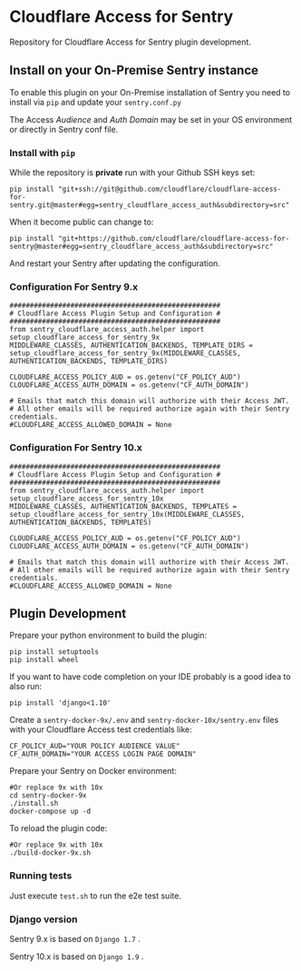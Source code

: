 # Cloudflare Access for Sentry

Repository for Cloudflare Access for Sentry plugin development.

## Install on your On-Premise Sentry instance

To enable this plugin on your On-Premise installation of Sentry you need to install via `pip` and update your `sentry.conf.py`

The Access *Audience* and *Auth Domain* may be set in your OS environment or directly in Sentry conf file.

### Install with `pip`

While the repository is **private** run with your Github SSH keys set:

```
pip install "git+ssh://git@github.com/cloudflare/cloudflare-access-for-sentry.git@master#egg=sentry_cloudflare_access_auth&subdirectory=src"
```

When it become public can change to:

```
pip install "git+https://github.com/cloudflare/cloudflare-access-for-sentry@master#egg=sentry_cloudflare_access_auth&subdirectory=src"
```

And restart your Sentry after updating the configuration.

### Configuration For Sentry 9.x

```
####################################################
# Cloudflare Access Plugin Setup and Configuration #
####################################################
from sentry_cloudflare_access_auth.helper import setup_cloudflare_access_for_sentry_9x
MIDDLEWARE_CLASSES, AUTHENTICATION_BACKENDS, TEMPLATE_DIRS = setup_cloudflare_access_for_sentry_9x(MIDDLEWARE_CLASSES, AUTHENTICATION_BACKENDS, TEMPLATE_DIRS)

CLOUDFLARE_ACCESS_POLICY_AUD = os.getenv("CF_POLICY_AUD")
CLOUDFLARE_ACCESS_AUTH_DOMAIN = os.getenv("CF_AUTH_DOMAIN")

# Emails that match this domain will authorize with their Access JWT. 
# All other emails will be required authorize again with their Sentry credentials.
#CLOUDFLARE_ACCESS_ALLOWED_DOMAIN = None
```

### Configuration For Sentry 10.x

```
####################################################
# Cloudflare Access Plugin Setup and Configuration #
####################################################
from sentry_cloudflare_access_auth.helper import setup_cloudflare_access_for_sentry_10x
MIDDLEWARE_CLASSES, AUTHENTICATION_BACKENDS, TEMPLATES = setup_cloudflare_access_for_sentry_10x(MIDDLEWARE_CLASSES, AUTHENTICATION_BACKENDS, TEMPLATES)

CLOUDFLARE_ACCESS_POLICY_AUD = os.getenv("CF_POLICY_AUD")
CLOUDFLARE_ACCESS_AUTH_DOMAIN = os.getenv("CF_AUTH_DOMAIN")

# Emails that match this domain will authorize with their Access JWT. 
# All other emails will be required authorize again with their Sentry credentials.
#CLOUDFLARE_ACCESS_ALLOWED_DOMAIN = None
```

## Plugin Development

Prepare your python environment to build the plugin:

```
pip install setuptools
pip install wheel
```

If you want to have code completion on your IDE probably is a good idea to also run:

```
pip install 'django<1.10'
```

Create a `sentry-docker-9x/.env` and `sentry-docker-10x/sentry.env` files with your Cloudflare Access test credentials like:

```
CF_POLICY_AUD="YOUR POLICY AUDIENCE VALUE"
CF_AUTH_DOMAIN="YOUR ACCESS LOGIN PAGE DOMAIN"
```

Prepare your Sentry on Docker environment:

```
#Or replace 9x with 10x
cd sentry-docker-9x
./install.sh
docker-compose up -d
```

To reload the plugin code:

```
#Or replace 9x with 10x
./build-docker-9x.sh
```

### Running tests

Just execute `test.sh` to run the e2e test suite.

### Django version

Sentry 9.x is based on `Django 1.7` .

Sentry 10.x is based on `Django 1.9` .

